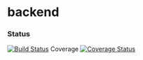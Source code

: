 # backend
### Status
[![Build Status](https://travis-ci.org/MosesNwaeze/backend.svg?branch=master)](https://travis-ci.org/MosesNwaeze/backend)    Coverage
[![Coverage Status](https://coveralls.io/repos/github/MosesNwaeze/backend/badge.svg?branch=master)](https://coveralls.io/github/MosesNwaeze/backend?branch=master)

